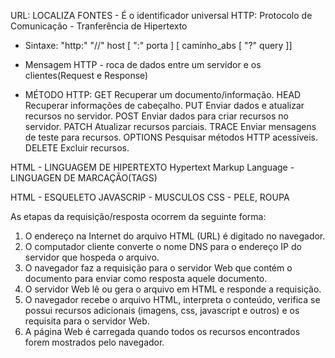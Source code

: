URL: LOCALIZA FONTES - É o identificador universal
HTTP: Protocolo de Comunicação - Tranferência de Hipertexto
 - Sintaxe:
"http:" "//" host [ ":" porta ] [ caminho_abs [ "?" query ]]

 -  Mensagem HTTP - roca de dados entre um servidor e os clientes(Request e Response)

 - MÉTODO HTTP: 
GET
Recuperar um documento/informação.
HEAD
Recuperar informações de cabeçalho.
PUT
Enviar dados e atualizar recursos no servidor.
POST
Enviar dados para criar recursos no servidor.
PATCH
Atualizar recursos parciais.
TRACE
Enviar mensagens de teste para recursos.
OPTIONS
Pesquisar métodos HTTP acessíveis.
DELETE
Excluir recursos.



HTML - LINGUAGEM DE HIPERTEXTO
Hypertext Markup Language - LINGUAGEN DE MARCAÇÃO(TAGS)

HTML - ESQUELETO
JAVASCRIP - MUSCULOS
CSS - PELE, ROUPA

As etapas da requisição/resposta ocorrem da seguinte forma:

1. O endereço na Internet do arquivo HTML (URL) é digitado no navegador. 
2. O computador cliente converte o nome DNS para o endereço IP do servidor que hospeda o arquivo.
3. O navegador faz a requisição para o servidor Web que contém o documento para enviar como resposta aquele documento.
4. O servidor Web lê ou gera o arquivo em HTML e responde a requisição.
5. O navegador recebe o arquivo HTML, interpreta o conteúdo,  verifica se possui recursos adicionais (imagens, css, javascript e outros) e os requisita para o servidor Web.
6. A página Web é carregada quando todos os recursos encontrados forem mostrados pelo navegador.



